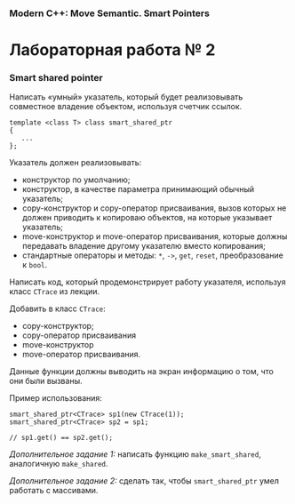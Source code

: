 ### Modern C++: Move Semantic. Smart Pointers
# Лабораторная работа № 2

### Smart shared pointer

Написать «умный» указатель, который будет реализовывать совместное владение объектом, используя счетчик ссылок.

```
template <class T> class smart_shared_ptr
{
   ...
};
```

Указатель должен реализовывать:
* конструктор по умолчанию;
* конструктор, в качестве параметра принимающий обычный указатель;
* copy-конструктор и copy-оператор присваивания, вызов которых не должен приводить к копироваю объектов, на которые указывает указатель;
* move-конструктор и move-оператор присваивания, которые должны передавать владение другому указателю вместо копирования;
* стандартные операторы и методы: `*`, `->`, `get`, `reset`, преобразование к `bool`.

Написать код, который продемонстрирует работу указателя, используя класс `CTrace` из лекции.

Добавить в класс `CTrace`:

* copy-конструктор;
* copy-оператор присваивания
* move-конструктор
* move-оператор присваивания.

Данные функции должны выводить на экран информацию о том, что они были вызваны.


Пример использования:

```
smart_shared_ptr<СTrace> sp1(new СTrace(1));
smart_shared_ptr<CTrace> sp2 = sp1;

// sp1.get() == sp2.get();

```

*Дополнительное задание 1:* написать функцию `make_smart_shared`, аналогичную `make_shared`.

*Дополнительное задание 2:* сделать так, чтобы `smart_shared_ptr` умел работать с массивами.


